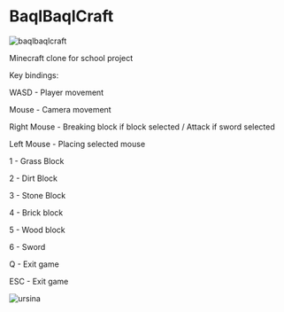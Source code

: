 # BaqlBaqlCraft
![baqlbaqlcraft](https://github.com/user-attachments/assets/d59b2946-6978-4a9e-804f-e91c653607bd)






Minecraft clone for school project







Key bindings:

WASD - Player movement

Mouse - Camera movement

Right Mouse - Breaking block if block selected / Attack if sword selected

Left Mouse - Placing selected mouse

1 - Grass Block

2 - Dirt Block

3 - Stone Block

4 - Brick block

5 - Wood block

6 - Sword

Q - Exit game

ESC - Exit game















![ursina](https://github.com/user-attachments/assets/c016e435-7c8d-4b38-acd6-1d9ddfddb389)
